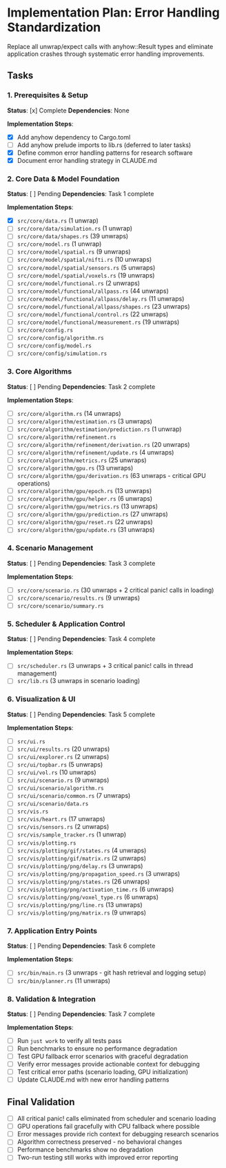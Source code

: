 # Implementation Plan: Error Handling Standardization

Replace all unwrap/expect calls with anyhow::Result types and eliminate application crashes through systematic error handling improvements.

## Tasks

### 1. Prerequisites & Setup

**Status**: [x] Complete
**Dependencies**: None

**Implementation Steps**:

- [x] Add anyhow dependency to Cargo.toml
- [ ] Add anyhow prelude imports to lib.rs (deferred to later tasks)
- [x] Define common error handling patterns for research software
- [x] Document error handling strategy in CLAUDE.md

### 2. Core Data & Model Foundation

**Status**: [ ] Pending
**Dependencies**: Task 1 complete

**Implementation Steps**:

- [x] `src/core/data.rs` (1 unwrap)
- [ ] `src/core/data/simulation.rs` (1 unwrap)
- [ ] `src/core/data/shapes.rs` (39 unwraps)
- [ ] `src/core/model.rs` (1 unwrap)
- [ ] `src/core/model/spatial.rs` (9 unwraps)
- [ ] `src/core/model/spatial/nifti.rs` (10 unwraps)
- [ ] `src/core/model/spatial/sensors.rs` (5 unwraps)
- [ ] `src/core/model/spatial/voxels.rs` (19 unwraps)
- [ ] `src/core/model/functional.rs` (2 unwraps)
- [ ] `src/core/model/functional/allpass.rs` (44 unwraps)
- [ ] `src/core/model/functional/allpass/delay.rs` (11 unwraps)
- [ ] `src/core/model/functional/allpass/shapes.rs` (23 unwraps)
- [ ] `src/core/model/functional/control.rs` (22 unwraps)
- [ ] `src/core/model/functional/measurement.rs` (19 unwraps)
- [ ] `src/core/config.rs`
- [ ] `src/core/config/algorithm.rs`
- [ ] `src/core/config/model.rs`
- [ ] `src/core/config/simulation.rs`

### 3. Core Algorithms

**Status**: [ ] Pending
**Dependencies**: Task 2 complete

**Implementation Steps**:

- [ ] `src/core/algorithm.rs` (14 unwraps)
- [ ] `src/core/algorithm/estimation.rs` (3 unwraps)
- [ ] `src/core/algorithm/estimation/prediction.rs` (1 unwrap)
- [ ] `src/core/algorithm/refinement.rs`
- [ ] `src/core/algorithm/refinement/derivation.rs` (20 unwraps)
- [ ] `src/core/algorithm/refinement/update.rs` (4 unwraps)
- [ ] `src/core/algorithm/metrics.rs` (25 unwraps)
- [ ] `src/core/algorithm/gpu.rs` (13 unwraps)
- [ ] `src/core/algorithm/gpu/derivation.rs` (63 unwraps - critical GPU operations)
- [ ] `src/core/algorithm/gpu/epoch.rs` (13 unwraps)
- [ ] `src/core/algorithm/gpu/helper.rs` (6 unwraps)
- [ ] `src/core/algorithm/gpu/metrics.rs` (13 unwraps)
- [ ] `src/core/algorithm/gpu/prediction.rs` (27 unwraps)
- [ ] `src/core/algorithm/gpu/reset.rs` (22 unwraps)
- [ ] `src/core/algorithm/gpu/update.rs` (31 unwraps)

### 4. Scenario Management

**Status**: [ ] Pending
**Dependencies**: Task 3 complete

**Implementation Steps**:

- [ ] `src/core/scenario.rs` (30 unwraps + 2 critical panic! calls in loading)
- [ ] `src/core/scenario/results.rs` (9 unwraps)
- [ ] `src/core/scenario/summary.rs`

### 5. Scheduler & Application Control

**Status**: [ ] Pending
**Dependencies**: Task 4 complete

**Implementation Steps**:

- [ ] `src/scheduler.rs` (3 unwraps + 3 critical panic! calls in thread management)
- [ ] `src/lib.rs` (3 unwraps in scenario loading)

### 6. Visualization & UI

**Status**: [ ] Pending
**Dependencies**: Task 5 complete

**Implementation Steps**:

- [ ] `src/ui.rs`
- [ ] `src/ui/results.rs` (20 unwraps)
- [ ] `src/ui/explorer.rs` (2 unwraps)
- [ ] `src/ui/topbar.rs` (5 unwraps)
- [ ] `src/ui/vol.rs` (10 unwraps)
- [ ] `src/ui/scenario.rs` (9 unwraps)
- [ ] `src/ui/scenario/algorithm.rs`
- [ ] `src/ui/scenario/common.rs` (7 unwraps)
- [ ] `src/ui/scenario/data.rs`
- [ ] `src/vis.rs`
- [ ] `src/vis/heart.rs` (17 unwraps)
- [ ] `src/vis/sensors.rs` (2 unwraps)
- [ ] `src/vis/sample_tracker.rs` (1 unwrap)
- [ ] `src/vis/plotting.rs`
- [ ] `src/vis/plotting/gif/states.rs` (4 unwraps)
- [ ] `src/vis/plotting/gif/matrix.rs` (2 unwraps)
- [ ] `src/vis/plotting/png/delay.rs` (3 unwraps)
- [ ] `src/vis/plotting/png/propagation_speed.rs` (3 unwraps)
- [ ] `src/vis/plotting/png/states.rs` (26 unwraps)
- [ ] `src/vis/plotting/png/activation_time.rs` (6 unwraps)
- [ ] `src/vis/plotting/png/voxel_type.rs` (6 unwraps)
- [ ] `src/vis/plotting/png/line.rs` (13 unwraps)
- [ ] `src/vis/plotting/png/matrix.rs` (9 unwraps)

### 7. Application Entry Points

**Status**: [ ] Pending
**Dependencies**: Task 6 complete

**Implementation Steps**:

- [ ] `src/bin/main.rs` (3 unwraps - git hash retrieval and logging setup)
- [ ] `src/bin/planner.rs` (11 unwraps)

### 8. Validation & Integration

**Status**: [ ] Pending
**Dependencies**: Task 7 complete

**Implementation Steps**:

- [ ] Run `just work` to verify all tests pass
- [ ] Run benchmarks to ensure no performance degradation
- [ ] Test GPU fallback error scenarios with graceful degradation
- [ ] Verify error messages provide actionable context for debugging
- [ ] Test critical error paths (scenario loading, GPU initialization)
- [ ] Update CLAUDE.md with new error handling patterns

## Final Validation

- [ ] All critical panic! calls eliminated from scheduler and scenario loading
- [ ] GPU operations fail gracefully with CPU fallback where possible
- [ ] Error messages provide rich context for debugging research scenarios
- [ ] Algorithm correctness preserved - no behavioral changes
- [ ] Performance benchmarks show no degradation
- [ ] Two-run testing still works with improved error reporting